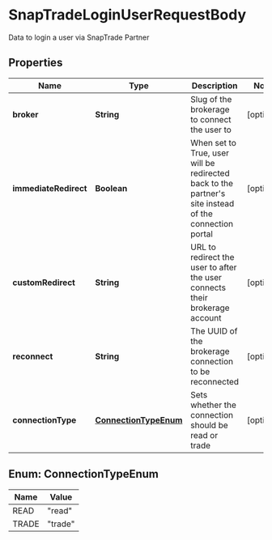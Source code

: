 

# SnapTradeLoginUserRequestBody

Data to login a user via SnapTrade Partner

## Properties

| Name | Type | Description | Notes |
|------------ | ------------- | ------------- | -------------|
|**broker** | **String** | Slug of the brokerage to connect the user to |  [optional] |
|**immediateRedirect** | **Boolean** | When set to True, user will be redirected back to the partner&#39;s site instead of the connection portal |  [optional] |
|**customRedirect** | **String** | URL to redirect the user to after the user connects their brokerage account |  [optional] |
|**reconnect** | **String** | The UUID of the brokerage connection to be reconnected |  [optional] |
|**connectionType** | [**ConnectionTypeEnum**](#ConnectionTypeEnum) | Sets whether the connection should be read or trade |  [optional] |



## Enum: ConnectionTypeEnum

| Name | Value |
|---- | -----|
| READ | &quot;read&quot; |
| TRADE | &quot;trade&quot; |



